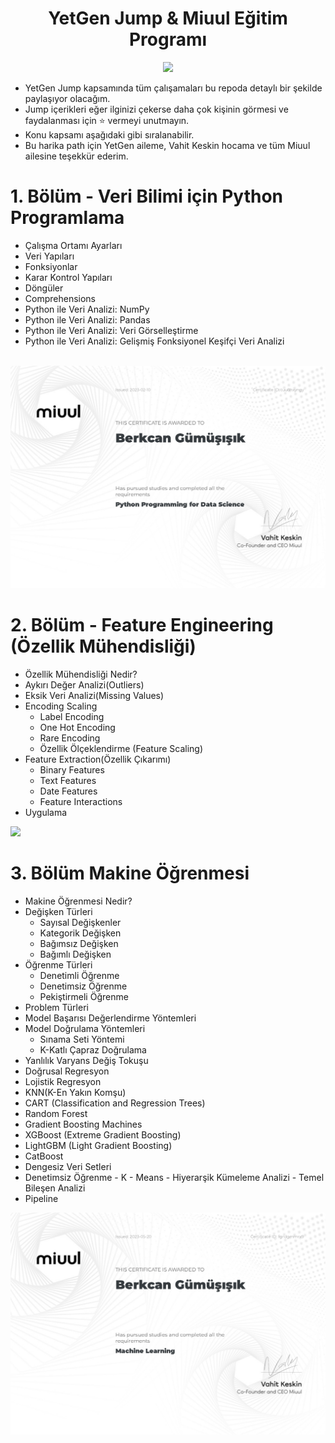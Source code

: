 <div align= "center">
  <h1> YetGen Jump & Miuul Eğitim Programı</h1>
  <img src="/Görseller/YetGenMiuul.jpg">
</div>


- YetGen Jump kapsamında tüm çalışamaları bu repoda detaylı bir şekilde paylaşıyor olacağım.
- Jump içerikleri  eğer ilginizi çekerse daha çok kişinin görmesi ve faydalanması için :star: vermeyi unutmayın.
- Konu kapsamı aşağıdaki gibi sıralanabilir.
- Bu harika path için YetGen aileme,  Vahit Keskin hocama ve tüm Miuul ailesine teşekkür ederim.

#  1. Bölüm - Veri Bilimi için Python Programlama 

- Çalışma Ortamı Ayarları
- Veri Yapıları
- Fonksiyonlar
- Karar Kontrol Yapıları
- Döngüler
- Comprehensions
- Python ile Veri Analizi: NumPy
- Python ile Veri Analizi: Pandas
- Python ile Veri Analizi: Veri Görselleştirme
- Python ile Veri Analizi: Gelişmiş Fonksiyonel Keşifçi Veri Analizi
<br>

<img src="/Görseller/python-sertifikası.jpg">


# 2. Bölüm - Feature Engineering (Özellik Mühendisliği)
- Özellik Mühendisliği Nedir?
- Aykırı Değer Analizi(Outliers)
- Eksik Veri Analizi(Missing Values)
- Encoding Scaling
  - Label Encoding
  - One Hot Encoding
  - Rare Encoding
  - Özellik Ölçeklendirme (Feature Scaling)
- Feature Extraction(Özellik Çıkarımı)
  - Binary Features
  - Text Features
  - Date Features
  - Feature Interactions
- Uygulama

<img src="/Görseller/feature-engineering-sertifika.jpg">
 
 # 3. Bölüm Makine Öğrenmesi
- Makine Öğrenmesi Nedir?
- Değişken Türleri
  - Sayısal Değişkenler
  - Kategorik Değişken
  - Bağımsız Değişken
  - Bağımlı Değişken
- Öğrenme Türleri
  - Denetimli Öğrenme
  - Denetimsiz Öğrenme
  - Pekiştirmeli Öğrenme
- Problem Türleri
- Model Başarısı Değerlendirme Yöntemleri
- Model Doğrulama Yöntemleri
  - Sınama Seti Yöntemi
  - K-Katlı Çapraz Doğrulama 
- Yanlılık Varyans Değiş Tokuşu
- Doğrusal Regresyon
- Lojistik Regresyon
- KNN(K-En Yakın Komşu)
- CART (Classification and Regression Trees)
- Random Forest
- Gradient Boosting Machines
- XGBoost (Extreme Gradient Boosting)
- LightGBM (Light Gradient Boosting)
- CatBoost
- Dengesiz Veri Setleri
- Denetimsiz Öğrenme
      - K - Means
      - Hiyerarşik Kümeleme Analizi
      - Temel Bileşen Analizi
- Pipeline

<img src="/Görseller/makine-öğrenmesi-sertifika.jpg">
